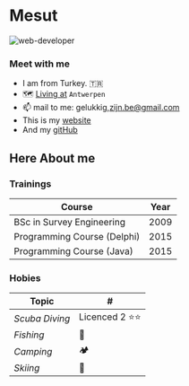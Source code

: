 # Mesut
![web-developer](https://user-images.githubusercontent.com/59531743/71879096-87cefc80-312d-11ea-87d8-c6a3c2425678.gif)

### Meet with me
- I am from Turkey. :tr:
- :world_map: [Living at](https://www.google.be/maps/place/51°10'38.8"N+4°22'29.9"E/@51.1774523,4.372766,17z/ "Google Maps Coordinates") `Antwerpen`
- :mailbox: mail to me: gelukkig,zijn.be@gmail.com
- This is my [website](https://mesutbe.github.io/)
- And my [gitHub](https://github.com/MesutBE/)

## Here About me

### Trainings
 Course| Year 
 --- | --- 
 BSc in Survey Engineering | 2009 
 Programming Course (Delphi) | 2015
 Programming Course (Java) | 2015

 ### Hobies
 Topic| #
 --- | --- 
 *Scuba Diving* | Licenced 2 :star::star: 
 *Fishing* | :tropical_fish:
 *Camping* | :camping:
 *Skiing* | :ski:
